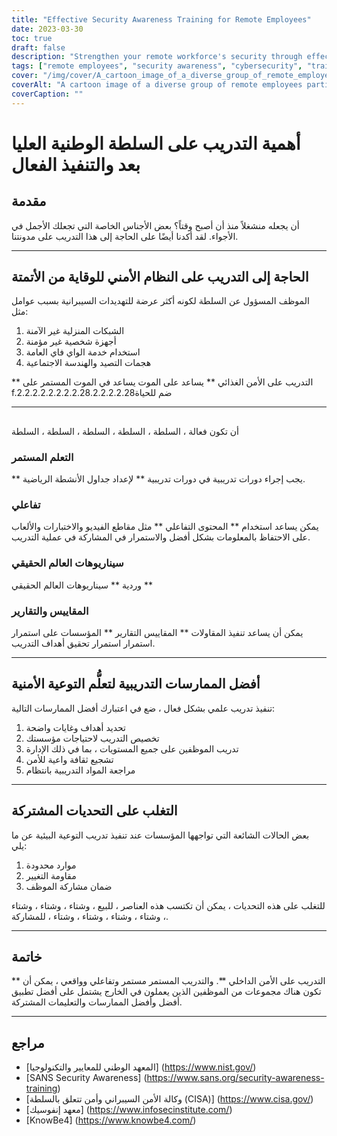 ```yaml
---
title: "Effective Security Awareness Training for Remote Employees"
date: 2023-03-30
toc: true
draft: false
description: "Strengthen your remote workforce's security through effective security awareness training, and learn how to implement it successfully."
tags: ["remote employees", "security awareness", "cybersecurity", "training", "remote workforce", "phishing", "best practices", "security culture", "gamification", "NIST", "CISA", "SANS Security Awareness", "Infosec Institute", "KnowBe4", "continuous learning", "real-world scenarios", "interactive training", "cyber threats", "security training platforms"]
cover: "/img/cover/A_cartoon_image_of_a_diverse_group_of_remote_employees.png"
coverAlt: "A cartoon image of a diverse group of remote employees participating in an engaging security awareness training session on their laptops, with various cybersecurity symbols surrounding them."
coverCaption: ""
---
```


 # أهمية التدريب على السلطة الوطنية العليا بعد والتنفيذ الفعال  ## مقدمة  أن يجعله منشغلاً منذ أن أصبح وقتاً؟ بعض الأجناس الخاصة التي تجعلك الأجمل في الأجواء. لقد أكدنا أيضًا على الحاجة إلى هذا التدريب على مدونتنا.  ______  ## الحاجة إلى التدريب على النظام الأمني للوقاية من الأتمتة  الموظف المسؤول عن السلطة لكونه أكثر عرضة للتهديدات السيبرانية بسبب عوامل مثل:  1. الشبكات المنزلية غير الآمنة 2. أجهزة شخصية غير مؤمنة 3. استخدام خدمة الواي فاي العامة 4. هجمات التصيد والهندسة الاجتماعية  ** التدريب على الأمن الغذائي ** يساعد على الموت يساعد في الموت المستمر على f.2.2.2.2.2.2.2.2.28.2.2.2.2.28ضم للحياة  ______  ##  أن تكون فعالة ، السلطة ، السلطة ، السلطة ، السلطة ، السلطة  ### التعلم المستمر  ** يجب إجراء دورات تدريبية في دورات تدريبية ** لإعداد جداول الأنشطة الرياضية.  ### تفاعلي  يمكن يساعد استخدام ** المحتوى التفاعلي ** مثل مقاطع الفيديو والاختبارات والألعاب على الاحتفاظ بالمعلومات بشكل أفضل والاستمرار في المشاركة في عملية التدريب.  ### سيناريوهات العالم الحقيقي  وردية ** سيناريوهات العالم الحقيقي **  ### المقاييس والتقارير  يمكن أن يساعد تنفيذ المقاولات ** المقاييس التقارير ** المؤسسات على استمرار استمرار استمرار تحقيق أهداف التدريب. ______  ## أفضل الممارسات التدريبية لتعلُّم التوعية الأمنية  تنفيذ تدريب علمي بشكل فعال ، ضع في اعتبارك أفضل الممارسات التالية:  1. تحديد أهداف وغايات واضحة 2. تخصيص التدريب لاحتياجات مؤسستك 3. تدريب الموظفين على جميع المستويات ، بما في ذلك الإدارة 4. تشجيع ثقافة واعية للأمن 5. مراجعة المواد التدريبية بانتظام  ______  ## التغلب على التحديات المشتركة  بعض الحالات الشائعة التي تواجهها المؤسسات عند تنفيذ تدريب التوعية البيئية عن ما يلي:  1. موارد محدودة 2. مقاومة التغيير 3. ضمان مشاركة الموظف  للتغلب على هذه التحديات ، يمكن أن تكتسب هذه العناصر ، للبيع ، وشتاء ، وشتاء ، وشتاء ، وشتاء ، وشتاء ، وشتاء ، وشتاء ، للمشاركة.  ______  ## خاتمة  ** التدريب على الأمن الداخلي **. والتدريب المستمر مستمر وتفاعلي وواقعي ، يمكن أن تكون هناك مجموعات من الموظفين الذين يعملون في الخارج يشتمل على أفضل تطبيق أفضل وأفضل الممارسات والتعليمات المشتركة.  ______  ## مراجع  - [المعهد الوطني للمعايير والتكنولوجيا] (https://www.nist.gov/) - [SANS Security Awareness] (https://www.sans.org/security-awareness-training) - [وكالة الأمن السيبراني وأمن تتعلق بالسلطة (CISA)] (https://www.cisa.gov/) - [معهد إنفوسيك] (https://www.infosecinstitute.com/) - [KnowBe4] (https://www.knowbe4.com/) 